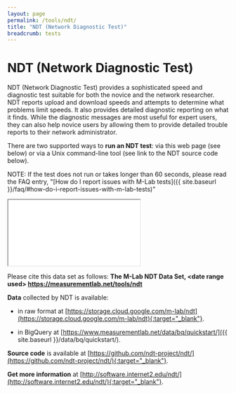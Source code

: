 ```yaml
---
layout: page
permalink: /tools/ndt/
title: "NDT (Network Diagnostic Test)"
breadcrumb: tests
---
```


# NDT (Network Diagnostic Test)

NDT (Network Diagnostic Test) provides a sophisticated speed and diagnostic test suitable for both the novice and the network researcher. NDT reports upload and download speeds and attempts to determine what problems limit speeds. It also provides detailed diagnostic reporting on what it finds. While the diagnostic messages are most useful for expert users, they can also help novice users by allowing them to provide detailed trouble reports to their network administrator.

There are two supported ways to **run an NDT test**: via this web page (see below) or via a Unix command-line tool (see link to the NDT source code below).

NOTE: If the test does not run or takes longer than 60 seconds, please read the FAQ entry, "[How do I report issues with M-Lab tests]({{ site.baseurl }}/faq/#how-do-i-report-issues-with-m-lab-tests)"

<div class="embed-responsive embed-responsive-4by3 ndt-iframe"><iframe src="{{ site.baseurl }}/p/ndt-ws.html" align="middle" class="embed-responsive-item"></iframe></div>

Please cite this data set as follows: **The M-Lab NDT Data Set, &lt;date range used&gt; https://measurementlab.net/tools/ndt**

**Data** collected by NDT is available:

* in raw format at [https://storage.cloud.google.com/m-lab/ndt](https://storage.cloud.google.com/m-lab/ndt){:target="_blank"}.

* in BigQuery at [https://www.measurementlab.net/data/bq/quickstart/]({{ site.baseurl }}/data/bq/quickstart/).

**Source code** is available at [https://github.com/ndt-project/ndt/](https://github.com/ndt-project/ndt/){:target="_blank"}.

**Get more information** at [http://software.internet2.edu/ndt/](http://software.internet2.edu/ndt/){:target="_blank"}.